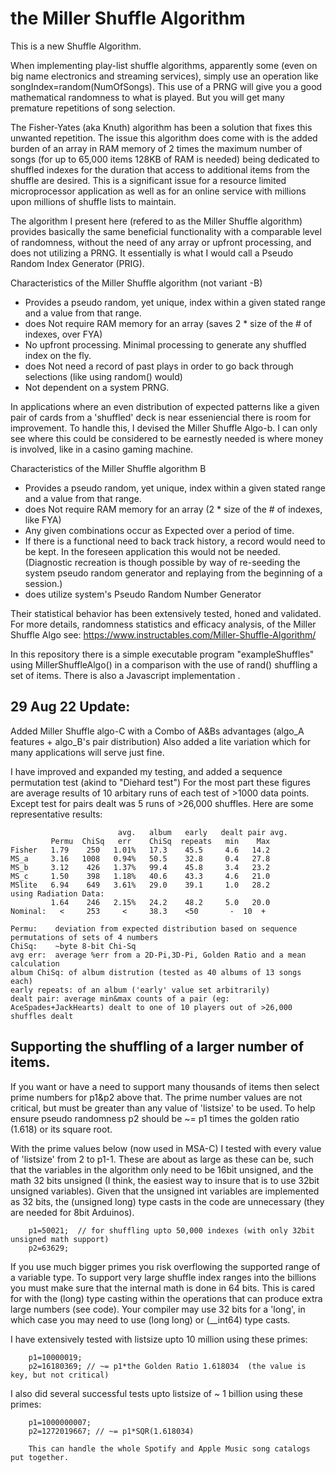 #  the Miller Shuffle Algorithm

This is a new Shuffle Algorithm.

When implementing play-list shuffle algorithms, apparently some (even on big name electronics and streaming services), simply use an operation like songIndex=random(NumOfSongs). This use of a PRNG will give you a good mathematical randomness to what is played. But you will get many premature repetitions of song selection.

The Fisher-Yates (aka Knuth) algorithm has been a solution that fixes this unwanted repetition. The issue this algorithm does come with is the added burden of an array in RAM memory of 2 times the maximum number of songs (for up to 65,000 items 128KB of RAM is needed) being dedicated to shuffled indexes for the duration that access to additional items from the shuffle are desired. This is a significant issue for a resource limited microprocessor application as well as for an online service with millions upon millions of shuffle lists to maintain.

The algorithm I present here (refered to as the Miller Shuffle algorithm) provides basically the same beneficial functionality with a comparable level of randomness, without the need of any array or upfront processing, and does not utilizing a PRNG. It essentially is what I would call a Pseudo Random Index Generator (PRIG).

Characteristics of the Miller Shuffle algorithm (not variant -B)
  * Provides a pseudo random, yet unique, index within a given stated range and a value from that range. 
  * does Not require RAM memory for an array (saves 2 * size of the # of indexes, over FYA)
  * No upfront processing. Minimal processing to generate any shuffled index on the fly.
  * does Not need a record of past plays in order to go back through selections (like using random() would)
  * Not dependent on a system PRNG.

In applications where an even distribution of expected patterns like a given pair of cards from a 'shuffled' deck is near esseniencial there is room for improvement. To handle this, I devised the Miller Shuffle Algo-b. I can only see where this could be considered to be earnestly needed is where money is involved, like in a casino gaming machine.

Characteristics of the Miller Shuffle algorithm B
  * Provides a pseudo random, yet unique, index within a given stated range and a value from that range.
  * does Not require RAM memory for an array (2 * size of the # of indexes, like FYA)
  * Any given combinations occur as Expected over a period of time.
  * If there is a functional need to back track history, a record would need to be kept. In the foreseen application this would not be needed. (Diagnostic 
recreation is though possible by way of re-seeding the system pseudo random generator and replaying from the beginning of a session.)
  * does utilize system's Pseudo Random Number Generator

Their statistical behavior has been extensively tested, honed and validated.
For more details, randomness statistics and efficacy analysis, of the Miller Shuffle Algo see:
https://www.instructables.com/Miller-Shuffle-Algorithm/

In this repository there is a simple executable program "exampleShuffles" using MillerShuffleAlgo() in a comparison with the use of rand() shuffling a set of items. There is also a Javascript implementation .

29 Aug 22 Update:
-----------------
Added Miller Shuffle algo-C with a Combo of A&Bs advantages (algo_A features + algo_B's pair distribution)
Also added a lite variation which for many applications will serve just fine.

I have improved and expanded my testing, and added a sequence permutation test (akind to "Diehard test")
For the most part these figures are average results of 10 arbitary runs of each test of >1000 data points. 
Except test for pairs dealt was 5 runs of >26,000 shuffles. Here are some representative results:

```
                        avg.   album   early   dealt pair avg.
         Permu  ChiSq   err    ChiSq  repeats   min    Max
Fisher   1.79    250   1.01%   17.3    45.5     4.6   14.2
MS_a     3.16   1008   0.94%   50.5    32.8     0.4   27.8
MS_b     3.12    426   1.37%   99.4    45.8     3.4   23.2
MS_c     1.50    398   1.18%   40.6    43.3     4.6   21.0
MSlite   6.94    649   3.61%   29.0    39.1     1.0   28.2
using Radiation Data:
         1.64    246   2.15%   24.2    48.2     5.0   20.0
Nominal:   <     253     <     38.3    <50       -  10  +

Permu:    deviation from expected distribution based on sequence permutations of sets of 4 numbers
ChiSq:    ~byte 8-bit Chi-Sq
avg err:  average %err from a 2D-Pi,3D-Pi, Golden Ratio and a mean calculation
album ChiSq: of album distrution (tested as 40 albums of 13 songs each)
early repeats: of an album ('early' value set arbitrarily)
dealt pair: average min&max counts of a pair (eg: AceSpades+JackHearts) dealt to one of 10 players out of >26,000 shuffles dealt
```
Supporting the shuffling of a larger number of items.
----------------------------------------------------
If you want or have a need to support many thousands of items then select prime numbers for p1&p2 above that.
The prime number values are not critical, but must be greater than any value of 'listsize' to be used.
To help ensure pseudo randomness p2 should be ~= p1 times the golden ratio (1.618) or its square root.

With the prime values below (now used in MSA-C) I tested with every value of 'listsize' from 2 to p1-1.
These are about as large as these can be, such that the variables in the algorithm only need to be 16bit unsigned, and the math 32 bits unsigned (I think, the easiest way to insure that is to use 32bit unsigned variables).
Given that the unsigned int variables are implemented as 32 bits, the (unsigned long) type casts in the code are unnecessary (they are needed for 8bit Arduinos).
```
    p1=50021;  // for shuffling upto 50,000 indexes (with only 32bit unsigned math support)
    p2=63629;  
```

If you use much bigger primes you risk overflowing the supported range of a variable type.
To support very large shuffle index ranges into the billions you must make sure that the internal math is done in 64 bits. 
This is cared for with the (long) type casting within the operations that can produce extra large numbers (see code).
Your compiler may use 32 bits for a 'long', in which case you may need to use (long long) or (__int64) type casts.

I have extensively tested with listsize upto 10 million using these primes:
```
    p1=10000019;
    p2=16180369; // ~= p1*the Golden Ratio 1.618034  (the value is key, but not critical)
```

I also did several successful tests upto listsize of ~ 1 billion using these primes:
```
    p1=1000000007;
    p2=1272019667; // ~= p1*SQR(1.618034)

    This can handle the whole Spotify and Apple Music song catalogs put together.
```
